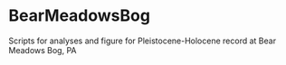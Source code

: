 # BearMeadowsBog
Scripts for analyses and figure for Pleistocene-Holocene record at Bear Meadows Bog, PA

